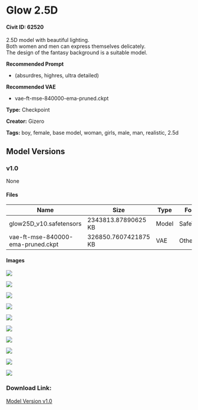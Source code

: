# Glow 2.5D

#### Civit ID: 62520

<p>2.5D model with beautiful lighting.<br />Both women and men can express themselves delicately.<br />The design of the fantasy background is a suitable model.</p><p></p><p><strong>Recommended Prompt</strong></p><ul><li><p>(absurdres, highres, ultra detailed)</p></li></ul><p><strong>Recommended VAE</strong></p><ul><li><p>vae-ft-mse-840000-ema-pruned.ckpt</p></li></ul>

**Type:** Checkpoint

**Creator:** Gizero

**Tags:** boy, female, base model, woman, girls, male, man, realistic, 2.5d

## Model Versions

### v1.0

None

#### Files

| Name | Size | Type | Format | Download Url | AutoV1 | AutoV2 | SHA256 | CRC32 | BLAKE3 |
| --- | --- | --- | --- | --- | --- | --- | --- | --- | --- |
| glow25D_v10.safetensors | 2343813.87890625 KB | Model | SafeTensor | https://civitai.com/api/download/models/67071 | 99CC0661 | 50079F7E4D | 50079F7E4D63CB8B25B20F4B06D212224BA9A89237465601D71B282A64AA5E11 | 8E700D4B | 41DD72974623306E1AB36CC60D8F4882CC202E4A0D24BC8EDDF938520BC6189F |
| vae-ft-mse-840000-ema-pruned.ckpt | 326850.7607421875 KB | VAE | Other | https://civitai.com/api/download/models/67071?type=VAE&format=Other | 223531C6 | C6A580B13A | C6A580B13A5BC05A5E16E4DBB80608FF2EC251A162311590C1F34C013D7F3DAB | 193C2E4A | 16B83BFEF182A9A39D712781E1CFB43CC22E8E46876207872C7E3D46A14F45FF |

#### Images

<p><img src="https://image.civitai.com/xG1nkqKTMzGDvpLrqFT7WA/97a7dfa9-ee4a-4370-a5b8-97a05527bc76/width=450/744821.jpeg" /></p>

<p><img src="https://image.civitai.com/xG1nkqKTMzGDvpLrqFT7WA/fca52795-3ff8-4245-ac82-7eaf59988117/width=450/744823.jpeg" /></p>

<p><img src="https://image.civitai.com/xG1nkqKTMzGDvpLrqFT7WA/8e409737-7bee-4074-8f57-2b7db5445b8b/width=450/744825.jpeg" /></p>

<p><img src="https://image.civitai.com/xG1nkqKTMzGDvpLrqFT7WA/4610c845-5874-4c8c-9b28-9ed7f95e88a6/width=450/744831.jpeg" /></p>

<p><img src="https://image.civitai.com/xG1nkqKTMzGDvpLrqFT7WA/9b2a442b-0c38-4949-8676-175f20ce502a/width=450/744835.jpeg" /></p>

<p><img src="https://image.civitai.com/xG1nkqKTMzGDvpLrqFT7WA/8c1e8978-146e-433d-a4de-4af4cfa16ae0/width=450/744827.jpeg" /></p>

<p><img src="https://image.civitai.com/xG1nkqKTMzGDvpLrqFT7WA/2cb94c5f-97cc-40fe-bfec-f9c57f5b307f/width=450/744826.jpeg" /></p>

<p><img src="https://image.civitai.com/xG1nkqKTMzGDvpLrqFT7WA/5ecd2aeb-7b05-42ee-9074-eaabbf0aefe1/width=450/744830.jpeg" /></p>

<p><img src="https://image.civitai.com/xG1nkqKTMzGDvpLrqFT7WA/1df2ac15-6b37-4d4b-8c08-4a9eb7733386/width=450/744828.jpeg" /></p>

<p><img src="https://image.civitai.com/xG1nkqKTMzGDvpLrqFT7WA/a0ec87f7-fadf-43b3-a3f8-8db69f11d2c7/width=450/744822.jpeg" /></p>

### Download Link:

[Model Version v1.0](https://civitai.com/api/download/models/67071)

